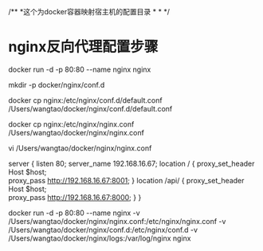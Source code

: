 /**
*这个为docker容器映射宿主机的配置目录
*
*
*/




# nginx反向代理配置步骤

docker run -d -p 80:80 --name nginx  nginx

mkdir -p  docker/nginx/conf.d


docker cp nginx:/etc/nginx/conf.d/default.conf /Users/wangtao/docker/nginx/conf.d/default.conf

docker cp nginx:/etc/nginx/nginx.conf /Users/wangtao/docker/nginx/nginx.conf

vi /Users/wangtao/docker/nginx/nginx.conf

server {
    listen 80;
    server_name 192.168.16.67; 
    location / {
          proxy_set_header Host $host;  
          proxy_pass http://192.168.16.67:8001; 
    }
    location /api/ {
          proxy_set_header Host $host;  
          proxy_pass http://192.168.16.67:8000; 
    }
}



docker run -d -p 80:80 --name nginx -v /Users/wangtao/docker/nginx/nginx.conf:/etc/nginx/nginx.conf -v /Users/wangtao/docker/nginx/conf.d:/etc/nginx/conf.d -v /Users/wangtao/docker/nginx/logs:/var/log/nginx nginx